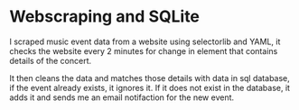 # Webscraping and SQLite

I scraped music event data from a website using selectorlib and YAML, it checks the website every 2 minutes for change in element that contains details of the concert.

It then cleans the data and matches those details with data in sql database, if the event already exists, it ignores it. If it does not exist in the database, it adds it and sends me an email notifaction for the new event. 